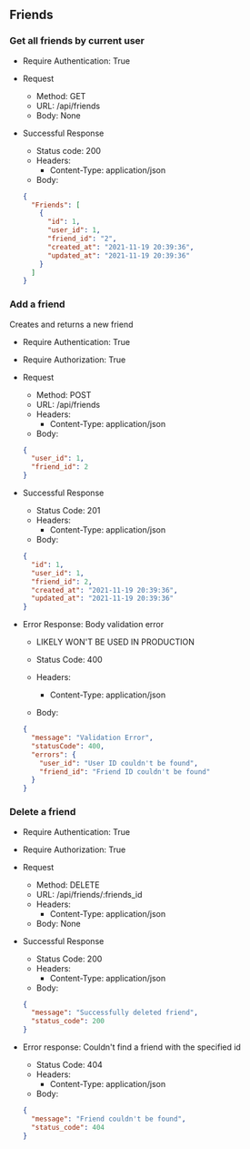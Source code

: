 ## Friends

### Get all friends by current user
- Require Authentication: True

- Request

  - Method: GET
  - URL: /api/friends
  - Body: None

- Successful Response

  - Status code: 200
  - Headers:
    - Content-Type: application/json
  - Body:

  ```json
  {
    "Friends": [
      {
        "id": 1,
        "user_id": 1,
        "friend_id": "2",
        "created_at": "2021-11-19 20:39:36",
        "updated_at": "2021-11-19 20:39:36"
      }
    ]
  }
  ```

### Add a friend

Creates and returns a new friend

- Require Authentication: True
- Require Authorization: True
- Request

  - Method: POST
  - URL: /api/friends
  - Headers:
    - Content-Type: application/json
  - Body:

  ```json
  {
    "user_id": 1,
    "friend_id": 2
  }
  ```

- Successful Response

  - Status Code: 201
  - Headers:
    - Content-Type: application/json
  - Body:

  ```json
  {
    "id": 1,
    "user_id": 1,
    "friend_id": 2,
    "created_at": "2021-11-19 20:39:36",
    "updated_at": "2021-11-19 20:39:36"
  }
  ```

* Error Response: Body validation error
  - LIKELY WON'T BE USED IN PRODUCTION

  - Status Code: 400
  - Headers:
    - Content-Type: application/json
  - Body:

  ```json
  {
    "message": "Validation Error",
    "statusCode": 400,
    "errors": {
      "user_id": "User ID couldn't be found",
      "friend_id": "Friend ID couldn't be found"
    }
  }
  ```


### Delete a friend

- Require Authentication: True
- Require Authorization: True
- Request

  - Method: DELETE
  - URL: /api/friends/:friends_id
  - Headers:
    - Content-Type: application/json
  - Body: None

- Successful Response

  - Status Code: 200
  - Headers:
    - Content-Type: application/json
  - Body:

  ```json
  {
    "message": "Successfully deleted friend",
    "status_code": 200
  }
  ```

* Error response: Couldn't find a friend with the specified id

  - Status Code: 404
  - Headers:
    - Content-Type: application/json
  - Body:

  ```json
  {
    "message": "Friend couldn't be found",
    "status_code": 404
  }
  ```
